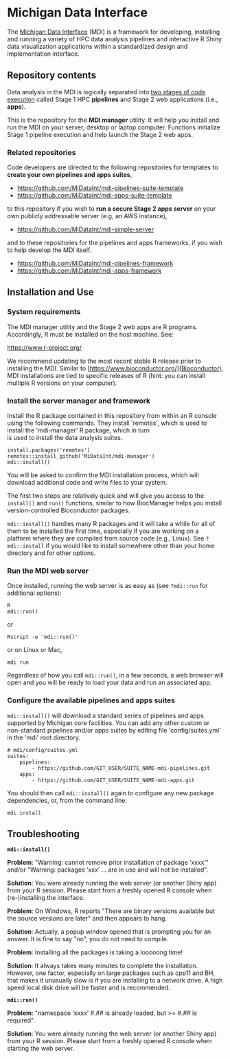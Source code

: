 # Michigan Data Interface

The [Michigan Data Interface](https://midataint.github.io/) (MDI) is a framework for developing,
installing and running a variety of HPC data analysis pipelines
and interactive R Shiny data visualization applications
within a standardized design and implementation interface.

## Repository contents

Data analysis in the MDI is logically separated into 
[two stages of code execution](https://midataint.github.io/docs/analysis-flow/) 
called Stage 1 HPC **pipelines**
and Stage 2 web applications (i.e., **apps**).

This is the repository for the **MDI manager** utility.
It will help you install and run the MDI on your server,
desktop or laptop computer. Functions initialize Stage 1 pipeline
execution and help launch the Stage 2 web apps.

### Related repositories

Code developers are directed to the following repositories for templates to
**create your own pipelines and apps suites**,

- <https://github.com/MiDataInt/mdi-pipelines-suite-template>
- <https://github.com/MiDataInt/mdi-apps-suite-template>

to this repository if you wish to **run a secure Stage 2 apps 
server** on your own publicly addressable server (e.g, an AWS instance),

- <https://github.com/MiDataInt/mdi-simple-server>

and to these repositories for the pipelines and apps frameworks, if you 
wish to help develop the MDI itself.

- <https://github.com/MiDataInt/mdi-pipelines-framework>
- <https://github.com/MiDataInt/mdi-apps-framework>

## Installation and Use

### System requirements

The MDI manager utility and the Stage 2 web apps are R programs.
Accordingly, R must be installed on the host machine. See:

<https://www.r-project.org/>

We recommend updating to the most recent stable R release prior
to installing the MDI. Similar to [https://www.bioconductor.org/](Bioconductor), 
MDI installations are tied to specific releases of R (hint: you can install
multiple R versions on your computer).

### Install the server manager and framework

Install the R package contained in this repository from within an
R console using the following commands. They install 'remotes',
which is used to install the 'mdi-manager' R package, which in turn  
is used to install the data analysis suites.

```
install.packages('remotes')
remotes::install_github('MiDataInt/mdi-manager')
mdi::install()
```

You will be asked to confirm the MDI installation process, which will
download additional code and write files to your system.

The first two steps are relatively quick and will give you access
to the <code>install()</code> and <code>run()</code> functions, similar to
how BiocManager helps you install version-controlled Bioconductor
packages.

<code>mdi::install()</code> handles many R packages and it
will take a while for all of them to be installed the first time,
especially if you are working on a platform where they are compiled
from source code (e.g., Linux). See <code>?mdi::install</code> if you
would like to install somewhere other than your home directory and
for other options.

### Run the MDI web server

Once installed, running the web server is as easy as (see
<code>?mdi::run</code> for additional options):

```
R
mdi::run()
```

or

```
Rscript -e 'mdi::run()'
```

or on Linux or Mac,

```
mdi run
```

Regardless of how you call <code>mdi::run()</code>, in a few seconds, 
a web browser will open and you will be ready to load your data and run an associated app.

### Configure the available pipelines and apps suites

<code>mdi::install()</code> will download a standard series of
pipelines and apps supported by Michigan core facilities. You can
add any other custom or non-standard pipelines and/or apps suites
by editing file 'config/suites.yml' in the 'mdi' root directory.

```
# mdi/config/suites.yml
suites:
    pipelines:
        - https://github.com/GIT_USER/SUITE_NAME-mdi-pipelines.git
    apps:
        - https://github.com/GIT_USER/SUITE_NAME-mdi-apps.git
```

You should then call <code>mdi::install()</code> again to configure 
any new package dependencies, or, from the command line:

```
mdi install
```

## Troubleshooting

**<code>mdi::install()</code>**

**Problem**: "Warning: cannot remove prior installation of package ‘xxxx’" and/or
"Warning: packages ‘xxx’ ... are in use and will not be installed".

**Solution**: You were already running the web server (or another Shiny app)
from your R session. Please start from a freshly opened R console when
(re-)installing the interface.


**Problem**: On Windows, R reports "There are binary versions available but the
source versions are later" and then appears to hang.

**Solution**: Actually, a popup window opened that is
prompting you for an answer. It is fine to say "no", you do not need to compile.


**Problem**: Installing all the packages is taking a looooong time!

**Solution**: It always takes many minutes to complete the installation.
However, one factor, especially on large packages such as cpp11 and BH,
that makes it unusually slow is if you are installing to a network drive.
A high speed local disk drive will be faster and is recommended. 


**<code>mdi::run()</code>**

**Problem**: "namespace ‘xxxx’ #.## is already loaded, but >= #.## is required".

**Solution**: You were already running the web server (or another Shiny app)
from your R session. Please start from a freshly opened R console when
starting the web server.
